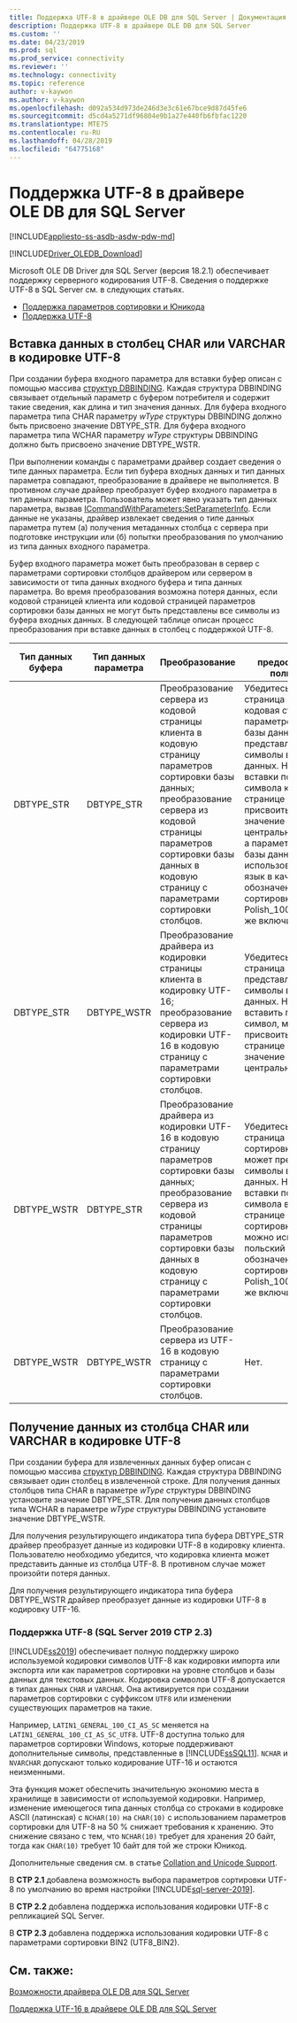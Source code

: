 ```yaml
---
title: Поддержка UTF-8 в драйвере OLE DB для SQL Server | Документация Майкрософт
description: Поддержка UTF-8 в драйвере OLE DB для SQL Server
ms.custom: ''
ms.date: 04/23/2019
ms.prod: sql
ms.prod_service: connectivity
ms.reviewer: ''
ms.technology: connectivity
ms.topic: reference
author: v-kaywon
ms.author: v-kaywon
ms.openlocfilehash: d092a534d973de246d3e3c61e67bce9d87d45fe6
ms.sourcegitcommit: d5cd4a5271df96804e9b1a27e440fb6fbfac1220
ms.translationtype: MTE75
ms.contentlocale: ru-RU
ms.lasthandoff: 04/28/2019
ms.locfileid: "64775168"
---
```

# <a name="utf-8-support-in-ole-db-driver-for-sql-server"></a>Поддержка UTF-8 в драйвере OLE DB для SQL Server
[!INCLUDE[appliesto-ss-asdb-asdw-pdw-md](../../../includes/appliesto-ss-asdb-asdw-pdw-md.md)]

[!INCLUDE[Driver_OLEDB_Download](../../../includes/driver_oledb_download.md)]

Microsoft OLE DB Driver для SQL Server (версия 18.2.1) обеспечивает поддержку серверного кодирования UTF-8. Сведения о поддержке UTF-8 в SQL Server см. в следующих статьях.
- [Поддержка параметров сортировки и Юникода](../../../relational-databases/collations/collation-and-unicode-support.md)
- [Поддержка UTF-8](#ctp23)

## <a name="data-insertion-into-a-utf-8-encoded-char-or-varchar-column"></a>Вставка данных в столбец CHAR или VARCHAR в кодировке UTF-8
При создании буфера входного параметра для вставки буфер описан с помощью массива [структур DBBINDING](https://go.microsoft.com/fwlink/?linkid=2071182). Каждая структура DBBINDING связывает отдельный параметр с буфером потребителя и содержит такие сведения, как длина и тип значения данных. Для буфера входного параметра типа CHAR параметру *wType* структуры DBBINDING должно быть присвоено значение DBTYPE_STR. Для буфера входного параметра типа WCHAR параметру *wType* структуры DBBINDING должно быть присвоено значение DBTYPE_WSTR.

При выполнении команды с параметрами драйвер создает сведения о типе данных параметра. Если тип буфера входных данных и тип данных параметра совпадают, преобразование в драйвере не выполняется. В противном случае драйвер преобразует буфер входного параметра в тип данных параметра. Пользователь может явно указать тип данных параметра, вызвав [ICommandWithParameters:SetParameterInfo](https://go.microsoft.com/fwlink/?linkid=2071577). Если данные не указаны, драйвер извлекает сведения о типе данных параметра путем (a) получения метаданных столбца с сервера при подготовке инструкции или (б) попытки преобразования по умолчанию из типа данных входного параметра.

Буфер входного параметра может быть преобразован в сервер c параметрами сортировки столбцов драйвером или сервером в зависимости от типа данных входного буфера и типа данных параметра. Во время преобразования возможна потеря данных, если кодовой страницей клиента или кодовой страницей параметров сортировки базы данных не могут быть представлены все символы из буфера входных данных. В следующей таблице описан процесс преобразования при вставке данных в столбец с поддержкой UTF-8.

|Тип данных буфера|Тип данных параметра|Преобразование|Меры предосторожности пользователя|
|---             |---                |---       |---            |
|DBTYPE_STR|DBTYPE_STR|Преобразование сервера из кодовой страницы клиента в кодовую страницу параметров сортировки базы данных; преобразование сервера из кодовой страницы параметров сортировки базы данных в кодовую страницу с параметрами сортировки столбцов.|Убедитесь, что кодовая страница клиента и кодовая страница параметров сортировки базы данных могут представлять все символы во входных данных. Например, для вставки польского символа кодовой странице клиента можно присвоить значение 1250 (ANSI центральноевропейские), а параметры сортировки базы данных могут использовать польский язык в качестве обозначения параметров сортировки (например, Polish_100_CI_AS_SC) или же включить UTF-8.|
|DBTYPE_STR|DBTYPE_WSTR|Преобразование драйвера из кодировки страницы клиента в кодировку UTF-16; преобразование сервера из кодировки UTF-16 в кодовую страницу с параметрами сортировки столбцов.|Убедитесь, что кодовая страница клиента может представлять все символы во входных данных. Например, чтобы вставить польский символ, можно присвоить кодовой странице клиента значение 1250 (ANSI центральноевропейские).|
|DBTYPE_WSTR|DBTYPE_STR|Преобразование драйвера из кодировки UTF-16 в кодовую страницу параметров сортировки базы данных; преобразование сервера из кодовой страницы параметров сортировки базы данных в кодовую страницу с параметрами сортировки столбцов.|Убедитесь, что кодовая страница параметров сортировки базы данных может представлять все символы во входных данных. Например, для вставки польского символа в кодовой странице параметров сортировки базы данных можно использовать польский в качестве обозначения параметров сортировки (например, Polish_100_CI_AS_SC) или же включить UTF-8.|
|DBTYPE_WSTR|DBTYPE_WSTR|Преобразование сервера из UTF-16 в кодовую страницу с параметрами сортировки столбцов.|Нет.|

## <a name="data-retrieval-from-a-utf-8-encoded-char-or-varchar-column"></a>Получение данных из столбца CHAR или VARCHAR в кодировке UTF-8
При создании буфера для извлеченных данных буфер описан с помощью массива [структур DBBINDING](https://go.microsoft.com/fwlink/?linkid=2071182). Каждая структура DBBINDING связывает один столбец в извлеченной строке. Для получения данных столбцов типа CHAR в параметре *wType* структуры DBBINDING установите значение DBTYPE_STR. Для получения данных столбцов типа WCHAR в параметре *wType* структуры DBBINDING установите значение DBTYPE_WSTR.

Для получения результирующего индикатора типа буфера DBTYPE_STR драйвер преобразует данные из кодировки UTF-8 в кодировку клиента. Пользователю необходимо убедится, что кодировка клиента может представить данные из столбца UTF-8. В противном случае может произойти потеря данных.

Для получения результирующего индикатора типа буфера DBTYPE_WSTR драйвер преобразует данные из кодировки UTF-8 в кодировку UTF-16.

<a name="ctp23"></a>

### <a name="utf-8-support-sql-server-2019-ctp-23"></a>Поддержка UTF-8 (SQL Server 2019 CTP 2.3)

[!INCLUDE[ss2019](../../../includes/sssqlv15-md.md)] обеспечивает полную поддержку широко используемой кодировки символов UTF-8 как кодировки импорта или экспорта или как параметров сортировки на уровне столбцов и базы данных для текстовых данных. Кодировка символов UTF-8 допускается в типах данных `CHAR` и `VARCHAR`. Она активируется при создании параметров сортировки с суффиксом `UTF8` или изменении существующих параметров на такие.

Например, `LATIN1_GENERAL_100_CI_AS_SC` меняется на `LATIN1_GENERAL_100_CI_AS_SC_UTF8`. UTF-8 доступна только для параметров сортировки Windows, которые поддерживают дополнительные символы, представленные в [!INCLUDE[ssSQL11](../../../includes/sssql11-md.md)]. `NCHAR` и `NVARCHAR` допускают только кодирование UTF-16 и остаются неизменными.

Эта функция может обеспечить значительную экономию места в хранилище в зависимости от используемой кодировки. Например, изменение имеющегося типа данных столбца со строками в кодировке ASCII (латинская) с `NCHAR(10)` на `CHAR(10)` с использованием параметров сортировки для UTF-8 на 50 % снижает требования к хранению. Это снижение связано с тем, что `NCHAR(10)` требует для хранения 20 байт, тогда как `CHAR(10)` требует 10 байт для той же строки Юникод.

Дополнительные сведения см. в статье [Collation and Unicode Support](../../../relational-databases/collations/collation-and-unicode-support.md).

В **CTP 2.1** добавлена возможность выбора параметров сортировки UTF-8 по умолчанию во время настройки [!INCLUDE[sql-server-2019](../../../includes/sssqlv15-md.md)].

В **CTP 2.2** добавлена поддержка использования кодировки UTF-8 с репликацией SQL Server.

В **CTP 2.3** добавлена поддержка использования кодировки UTF-8 с параметрами сортировки BIN2 (UTF8_BIN2).

## <a name="see-also"></a>См. также:  
[Возможности драйвера OLE DB для SQL Server](../../oledb/features/oledb-driver-for-sql-server-features.md) 

[Поддержка UTF-16 в драйвере OLE DB для SQL Server](../../oledb/features/utf-16-support-in-oledb-driver-for-sql-server.md)    
  
  
